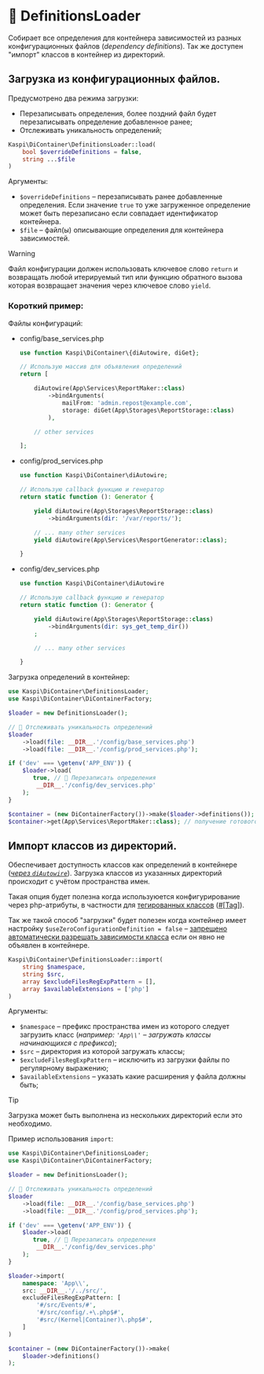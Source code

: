 # 📂 DefinitionsLoader
Собирает все определения для контейнера зависимостей из разных конфигурационных файлов (_dependency definitions_).
Так же доступен "импорт" классов в контейнер из директорий.

## Загрузка из конфигурационных файлов.
Предусмотрено два режима загрузки:
- Перезаписывать определения, более поздний файл будет перезаписывать определение добавленное ранее;
- Отслеживать уникальность определений;

```php
Kaspi\DiContainer\DefinitionsLoader::load(
    bool $overrideDefinitions = false,
    string ...$file
)
```
Аргументы:
- `$overrideDefinitions` – перезаписывать ранее добавленные определения. Если значение `true` то уже загруженное определение может быть перезаписано если совпадает идентификатор контейнера.
- `$file` – файл(ы) описывающие определения для контейнера зависимостей.

> [!WARNING]
> Файл конфигурации должен использовать ключевое слово `return`
> и возвращать любой итерируемый тип
> или функцию обратного вызова которая возвращает значения через ключевое слово `yield`.


### Короткий пример:
Файлы конфигураций:
- config/base_services.php
    ```php
    use function Kaspi\DiContainer\{diAutowire, diGet};
    
    // Использую массив для объявления определений
    return [
  
        diAutowire(App\Services\ReportMaker::class)
            ->bindArguments(
                mailFrom: 'admin.repost@example.com',
                storage: diGet(App\Storages\ReportStorage::class)
            ),
  
        // other services

    ];
    ```
- config/prod_services.php
    ```php
    use function Kaspi\DiContainer\diAutowire;
    
    // Использую callback функцию и генератор
    return static function (): Generator {
  
        yield diAutowire(App\Storages\ReportStorage::class)
            ->bindArguments(dir: '/var/reports/');
    
        // ... many other services
        yield diAutowire(App\Services\ResportGenerator::class);
  
    }
    ```
- config/dev_services.php
    ```php
    use function Kaspi\DiContainer\diAutowire
    
    // Использую callback функцию и генератор
    return static function (): Generator {
  
        yield diAutowire(App\Storages\ReportStorage::class)
            ->bindArguments(dir: sys_get_temp_dir())
        ;
  
        // ... many other services
  
    }
    ```
Загрузка определений в контейнер:
```php
use Kaspi\DiContainer\DefinitionsLoader;
use Kaspi\DiContainer\DiContainerFactory;

$loader = new DefinitionsLoader();

// 🚩 Отслеживать уникальность определений
$loader
    ->load(file: __DIR__.'/config/base_services.php')
    ->load(file: __DIR__.'/config/prod_services.php');

if ('dev' === \getenv('APP_ENV')) {
    $loader->load(
       true, // 🚩 Перезаписать определения
        __DIR__.'/config/dev_services.php'
    );
}

$container = (new DiContainerFactory())->make($loader->definitions());
$container->get(App\Services\ReportMaker::class); // получение готового объекта
```

## Импорт классов из директорий.
Обеспечивает доступность классов как определений
в контейнере (_[через `diAutowire`](https://github.com/agdobrynin/di-container/blob/main/docs/01-php-definition.md#diautowire)_).
Загрузка классов из указанных директорий происходит с учётом пространства имен.

Такая опция будет полезна когда используюется конфигурирование через php-атрибуты,
в частности для [тегированных классов](https://github.com/agdobrynin/di-container/blob/main/docs/05-tags.md)
([#[Tag]](https://github.com/agdobrynin/di-container/blob/main/docs/02-attribute-definition.md#tag)).

Так же такой способ "загрузки" будет полезен когда контейнер имеет настройку
`$useZeroConfigurationDefinition = false` – [запрещено автоматически разрешать
зависимости класса](https://github.com/agdobrynin/di-container/tree/main?tab=readme-ov-file#%D0%BA%D0%BE%D0%BD%D1%84%D0%B8%D0%B3%D1%83%D1%80%D0%B8%D1%80%D0%BE%D0%B2%D0%B0%D0%BD%D0%B8%D0%B5-dicontainer)
если он явно не объявлен в контейнере.

```php
Kaspi\DiContainer\DefinitionsLoader::import(
    string $namespace,
    string $src,
    array $excludeFilesRegExpPattern = [],
    array $availableExtensions = ['php']
)
```
Аргументы:
- `$namespace` – префикс пространства имен из которого следует
загрузить класс (_например: `'App\\'` – загружать классы начинающихся с префикса_);
- `$src` – директория из которой загружать классы;
- `$excludeFilesRegExpPattern` – исключить из загрузки файлы по регулярному выражению;
- `$availableExtensions` – указать какие расширения у файла должны быть;

> [!TIP]
> Загрузка может быть выполнена из нескольких директорий если это необходимо.

Пример использования `import`:

```php
use Kaspi\DiContainer\DefinitionsLoader;
use Kaspi\DiContainer\DiContainerFactory;

$loader = new DefinitionsLoader();

// 🚩 Отслеживать уникальность определений
$loader
    ->load(file: __DIR__.'/config/base_services.php')
    ->load(file: __DIR__.'/config/prod_services.php');

if ('dev' === \getenv('APP_ENV')) {
    $loader->load(
       true, // 🚩 Перезаписать определения
        __DIR__.'/config/dev_services.php'
    );
}

$loader->import(
    namespace: 'App\\',
    src: __DIR__.'/../src/',
    excludeFilesRegExpPattern: [
        '#/src/Events/#',
        '#/src/config/.+\.php$#',
        '#src/(Kernel|Container)\.php$#',
    ]
)

$container = (new DiContainerFactory())->make(
    $loader->definitions()
);
```
